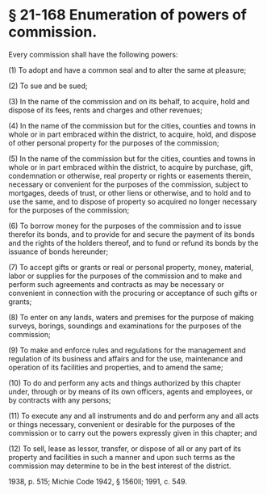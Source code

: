 # § 21-168 Enumeration of powers of commission.

<p>Every commission shall have the following powers:</p><p>(1) To adopt and have a common seal and to alter the same at pleasure;</p><p>(2) To sue and be sued;</p><p>(3) In the name of the commission and on its behalf, to acquire, hold and dispose of its fees, rents and charges and other revenues;</p><p>(4) In the name of the commission but for the cities, counties and towns in whole or in part embraced within the district, to acquire, hold, and dispose of other personal property for the purposes of the commission;</p><p>(5) In the name of the commission but for the cities, counties and towns in whole or in part embraced within the district, to acquire by purchase, gift, condemnation or otherwise, real property or rights or easements therein, necessary or convenient for the purposes of the commission, subject to mortgages, deeds of trust, or other liens or otherwise, and to hold and to use the same, and to dispose of property so acquired no longer necessary for the purposes of the commission;</p><p>(6) To borrow money for the purposes of the commission and to issue therefor its bonds, and to provide for and secure the payment of its bonds and the rights of the holders thereof, and to fund or refund its bonds by the issuance of bonds hereunder;</p><p>(7) To accept gifts or grants or real or personal property, money, material, labor or supplies for the purposes of the commission and to make and perform such agreements and contracts as may be necessary or convenient in connection with the procuring or acceptance of such gifts or grants;</p><p>(8) To enter on any lands, waters and premises for the purpose of making surveys, borings, soundings and examinations for the purposes of the commission;</p><p>(9) To make and enforce rules and regulations for the management and regulation of its business and affairs and for the use, maintenance and operation of its facilities and properties, and to amend the same;</p><p>(10) To do and perform any acts and things authorized by this chapter under, through or by means of its own officers, agents and employees, or by contracts with any persons;</p><p>(11) To execute any and all instruments and do and perform any and all acts or things necessary, convenient or desirable for the purposes of the commission or to carry out the powers expressly given in this chapter; and</p><p>(12) To sell, lease as lessor, transfer, or dispose of all or any part of its property and facilities in such a manner and upon such terms as the commission may determine to be in the best interest of the district.</p><p>1938, p. 515; Michie Code 1942, § 1560ll; 1991, c. 549.</p>